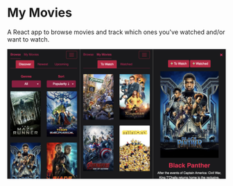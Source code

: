 # My Movies

A React app to browse movies and track which ones you've watched and/or want to watch.

<img src="MyMovies-screenshot.jpg" alt="Demo screenshot" width="800px" />
